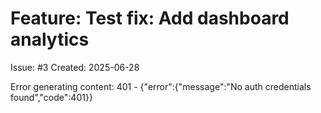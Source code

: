 # Feature: Test fix: Add dashboard analytics

Issue: #3
Created: 2025-06-28

Error generating content: 401 - {"error":{"message":"No auth credentials found","code":401}}